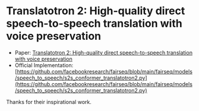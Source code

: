 # Translatotron 2: High-quality direct speech-to-speech translation with voice preservation

- Paper: [Translatotron 2: High-quality direct speech-to-speech translation with voice preservation](https://proceedings.mlr.press/v162/jia22b.html)
- Official Implementation: [https://github.com/facebookresearch/fairseq/blob/main/fairseq/models/speech_to_speech/s2s_conformer_translatotron2.py](https://github.com/facebookresearch/fairseq/blob/main/fairseq/models/speech_to_speech/s2s_conformer_translatotron2.py)

Thanks for their inspirational work.